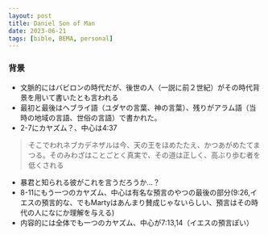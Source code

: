 ```yaml
---
layout: post
title: Daniel Son of Man
date: 2023-06-21
tags: [bible, BEMA, personal]
---
```

### 背景
- 文脈的にはバビロンの時代だが、後世の人（一説に前２世紀）がその時代背景を用いて書いたとも言われる
- 最初と最後はヘブライ語（ユダヤの言葉、神の言葉）、残りがアラム語（当時の地域の言語、世俗の言語）で書かれた。
- 2-7にカヤズム？、中心は4:37
> そこでわれネブカデネザルは今、天の王をほめたたえ、かつあがめたてまつる。そのみわざはことごとく真実で、その道は正しく、高ぶり歩む者を低くされる

- 暴君と知られる彼がこれを言うだろうか...？
- 8-11にもう一つのカヤズム、中心は有名な預言のやつの最後の部分(9:26,イエスの預言的な、でもMartyはあんまり賛成じゃないらしい、預言はその時代の人になにか理解を与える)
- 内容的には全体でも一つのカヤズム、中心が7:13,14（イエスの預言ぽい）